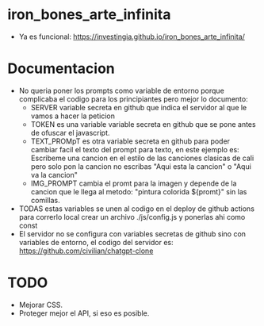 # iron_bones_arte_infinita
- Ya es funcional: https://investingia.github.io/iron_bones_arte_infinita/

# Documentacion
- No queria poner los prompts como variable de entorno porque complicaba el
codigo para los principiantes pero mejor lo documento:
  - SERVER variable secreta en github que indica el servidor al que le vamos a
        hacer la peticion
  - TOKEN es una variable variable secreta en github que se pone antes de ofuscar el javascript.
  - TEXT_PROMpT es otra variable secreta en github para poder cambiar facil el texto
    del prompt para texto, en este ejemplo es: Escribeme una cancion en el 
        estilo de las canciones clasicas de cali pero solo 
        pon la cancion no escribas "Aqui esta la cancion" o "Aqui va la cancion"
  -  IMG_PROMPT cambia el promt para la imagen y depende de la cancion que le llega
        al metodo: "pintura colorida ${promt}" sin las comillas.
- TODAS estas variables se unen al codigo en el deploy de github actions para
    correrlo local crear un archivo ./js/config.js y ponerlas ahi como const
- El servidor no se configura con variables secretas de github sino con variables
    de entorno, el codigo del servidor es: https://github.com/civilian/chatgpt-clone

# TODO
- Mejorar CSS.
- Proteger mejor el API, si eso es posible.

